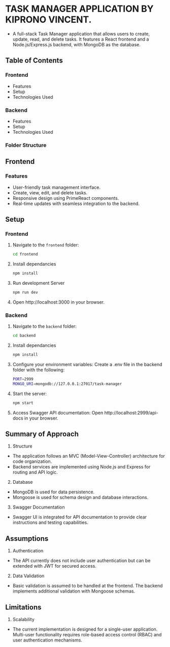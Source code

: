 # TASK MANAGER APPLICATION BY KIPRONO VINCENT.

- A full-stack Task Manager application that allows users to create, update, read, and delete tasks. It features a React frontend and a Node.js/Express.js backend, with MongoDB as the database.

## Table of Contents

### Frontend

- Features
- Setup
- Technologies Used

### Backend

- Features
- Setup
- Technologies Used

### Folder Structure

## Frontend

### Features

- User-friendly task management interface.
- Create, view, edit, and delete tasks.
- Responsive design using PrimeReact components.
- Real-time updates with seamless integration to the backend.

## Setup

### Frontend

1. Navigate to the `frontend` folder:
   ```bash
   cd frontend
   ```
2. Install dependancies
   ```bash
   npm install
   ```
3. Run development Server
   ```bash
   npm run dev
   ```
4. Open http://localhost:3000 in your browser.

### Backend

1. Navigate to the `backend` folder:
   ```bash
   cd backend
   ```
2. Install dependancies
   ```bash
   npm install
   ```
3. Configure your environment variables: Create a .env file in the backend folder with the following:
   ```bash
   PORT=2999
   MONGO_URI=mongodb://127.0.0.1:27017/task-manager
   ```
4. Start the server:
   ```bash
   npm start
   ```
5. Access Swagger API documentation: Open http://localhost:2999/api-docs in your browser.

## Summary of Approach

1. Structure
- The application follows an MVC (Model-View-Controller) architecture for code organization.
- Backend services are implemented using Node.js and Express for routing and API logic.
2. Database
- MongoDB is used for data persistence.
- Mongoose is used for schema design and database interactions.
3. Swagger Documentation
- Swagger UI is integrated for API documentation to provide clear instructions and testing capabilities.

## Assumptions

1. Authentication
- The API currently does not include user authentication but can be extended with JWT for secured access.
2. Data Validation
- Basic validation is assumed to be handled at the frontend. The backend implements additional validation with Mongoose schemas.

## Limitations

1. Scalability
- The current implementation is designed for a single-user application. Multi-user functionality requires role-based access control (RBAC) and user authentication mechanisms.
